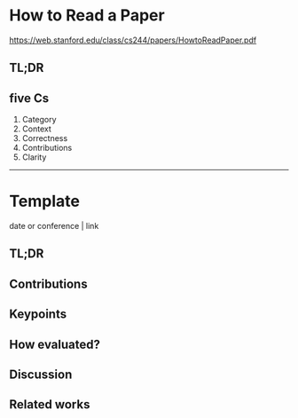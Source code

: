 # How to Read a Paper
https://web.stanford.edu/class/cs244/papers/HowtoReadPaper.pdf
## TL;DR
## five Cs
1. Category
1. Context
1. Correctness
1. Contributions
1. Clarity

---
# Template
date or conference | link

## TL;DR
## Contributions
## Keypoints
## How evaluated?
## Discussion
## Related works

